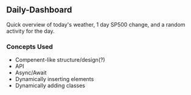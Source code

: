 ## Daily-Dashboard
Quick overview of today's weather, 1 day SP500 change, and a random activity for the day.

### Concepts Used

- Compenent-like structure/design(?)
- API
- Async/Await
- Dynamically inserting elements
- Dynamically adding classes
